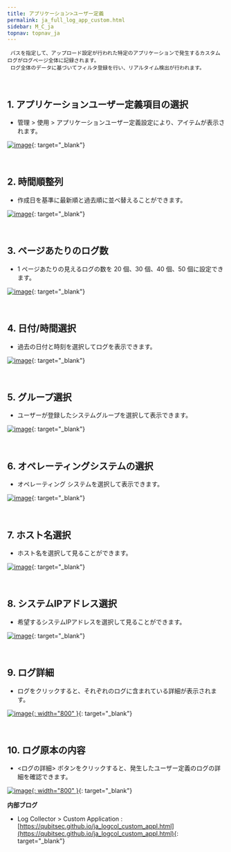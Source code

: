 ```yaml
---
title: アプリケーション>ユーザー定義
permalink: ja_full_log_app_custom.html
sidebar: M_C_ja
topnav: topnav_ja
---
```


     パスを指定して、アップロード設定が行われた特定のアプリケーションで発生するカスタムログがログページ全体に記録されます。
     ログ全体のデータに基づいてフィルタ登録を行い、リアルタイム検出が行われます。

<br />

## 1. アプリケーションユーザー定義項目の選択
- 管理 > 使用 > アプリケーションユーザー定義設定により、アイテムが表示されます。

[![image](/docs/images/Manual/common/full_log/custom/1.png)](/docs/images/Manual/common/full_log/custom/1.png){: target="_blank"}

<br />

## 2. 時間順整列
- 作成日を基準に最新順と過去順に並べ替えることができます。

[![image](/docs/images/Manual/common/full_log/custom/2.png)](/docs/images/Manual/common/full_log/custom/2.png){: target="_blank"}

<br />

## 3. ページあたりのログ数
- 1 ページあたりの見えるログの数を 20 個、30 個、40 個、50 個に設定できます。

[![image](/docs/images/Manual/common/full_log/custom/3.png)](/docs/images/Manual/common/full_log/custom/3.png){: target="_blank"}

<br />

## 4. 日付/時間選択
- 過去の日付と時刻を選択してログを表示できます。

[![image](/docs/images/Manual/common/full_log/custom/4.png)](/docs/images/Manual/common/full_log/custom/4.png){: target="_blank"}

<br />

## 5. グループ選択
- ユーザーが登録したシステムグループを選択して表示できます。

[![image](/docs/images/Manual/common/full_log/custom/5.png)](/docs/images/Manual/common/full_log/custom/5.png){: target="_blank"}

<br />

## 6. オペレーティングシステムの選択
- オペレーティング システムを選択して表示できます。

[![image](/docs/images/Manual/common/full_log/custom/6.png)](/docs/images/Manual/common/full_log/custom/6.png){: target="_blank"}

<br />

## 7. ホスト名選択
- ホスト名を選択して見ることができます。

[![image](/docs/images/Manual/common/full_log/custom/7.png)](/docs/images/Manual/common/full_log/custom/7.png){: target="_blank"}
 
 <br />

## 8. システムIPアドレス選択
- 希望するシステムIPアドレスを選択して見ることができます。

[![image](/docs/images/Manual/common/full_log/custom/8.png)](/docs/images/Manual/common/full_log/custom/8.png){: target="_blank"}

<br />

## 9. ログ詳細
- ログをクリックすると、それぞれのログに含まれている詳細が表示されます。

[![image](/docs/images/Manual/common/full_log/custom/9.png){: width="800" }](/docs/images/Manual/common/full_log/custom/9.png){: target="_blank"}
 
<br />

## 10. ログ原本の内容
- <ログの詳細> ボタンをクリックすると、発生したユーザー定義のログの詳細を確認できます。

[![image](/docs/images/Manual/common/full_log/custom/10.png){: width="800" }](/docs/images/Manual/common/full_log/custom/10.png){: target="_blank"}

 **内部ブログ**
- Log Collector > Custom Application : [https://qubitsec.github.io/ja_logcol_custom_appl.html](https://qubitsec.github.io/ja_logcol_custom_appl.html){: target="_blank"} 